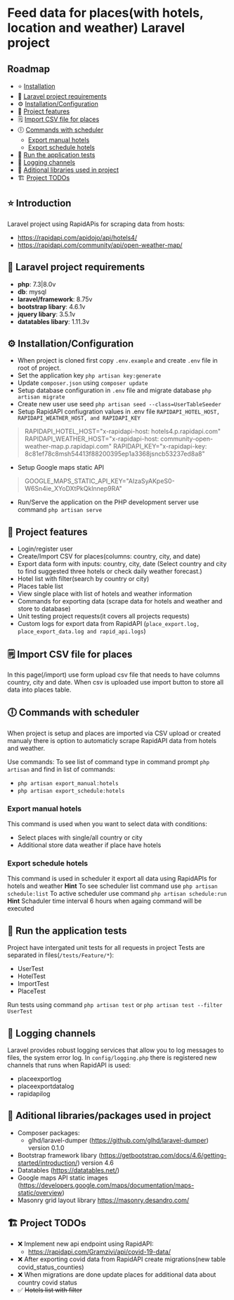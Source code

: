 # Feed data for places(with hotels, location and weather) Laravel project

## Roadmap 
* :star: [Installation](#Introduction)
* :dart: [Laravel project requirements](#laravel-project-requirements-dart)
* :gear:  [Installation/Configuration](#installation-configuration-open-book)
* :rocket: [Project features](#project-features)
* :spiral_notepad: [Import CSV file for places](#)
* :clock6: [Commands with scheduler](#)
	* [Export manual hotels](#)
	* [Export schedule hotels](#)
* :speech_balloon: [Run the application tests](#)
* :bookmark: [Logging channels](#logging-channels-bookmark)
* :electric_plug: [Aditional libraries used in project](#)
* :building_construction: [Project TODOs](#)

## :star: Introduction

Laravel project using RapidAPis for scraping data from hosts:
- https://rapidapi.com/apidojo/api/hotels4/
- https://rapidapi.com/community/api/open-weather-map/

## :dart: Laravel project requirements
- **php**: 7.3|8.0v
- **db**: mysql
- **laravel/framework**: 8.75v
- **bootstrap libary**: 4.6.1v
- **jquery libary**: 3.5.1v
- **datatables libary**: 1.11.3v

## :gear:  Installation/Configuration

- When project is cloned first copy `.env.example` and create `.env` file in root of project.
- Set the application key `php artisan key:generate`
- Update `composer.json` using `composer update`
- Setup database configuration in `.env` file and migrate database `php artisan migrate` 
- Create new user use seed `php artisan seed --class=UserTableSeeder`
- Setup RapidAPI confiugration values in .env file `RAPIDAPI_HOTEL_HOST, RAPIDAPI_WEATHER_HOST, and RAPIDAPI_KEY`
> RAPIDAPI_HOTEL_HOST="x-rapidapi-host: hotels4.p.rapidapi.com"
> RAPIDAPI_WEATHER_HOST="x-rapidapi-host:
> community-open-weather-map.p.rapidapi.com"
> RAPIDAPI_KEY="x-rapidapi-key:
> 8c81ef78c8msh54413f88200395ep1a3368jsncb53237ed8a8"
- Setup Google maps static API
> GOOGLE_MAPS_STATIC_API_KEY="AIzaSyAKpeS0-W6Sn4ie_XYoDXtPkQklnnep9RA"

- Run/Serve the application on the PHP development server use command `php artisan serve` 

## :rocket: Project features
- Login/register user
- Create/Import CSV for places(columns: country, city, and date)
- Export data form with inputs: country, city, date (Select country and city to find suggested three hotels or check daily weather forecast.)
- Hotel list with filter(search by country or city)
- Places table list
- View single place with list of hotels and weather information
- Commands for exporting data (scrape data for hotels and weather and store to database)
- Unit testing project requests(it covers all projects requests)
- Custom logs for export data from RapidAPI (`place_export.log, place_export_data.log and rapid_api.logs`)

## :spiral_notepad: Import CSV file for places
In this page(/import) use form upload csv file that needs to have columns country, city and date. When csv is uploaded use import button to store all data into places table.

## :clock6: Commands with scheduler
When project is setup and places are imported via CSV upload or created manualy there is option to automaticly scrape RapidAPI data from hotels and weather.

Use commands:
To see list of command type in command prompt `php artisan` and find in list of commands:
- `php artisan export_manual:hotels`
- `php artisan export_schedule:hotels` 

### Export manual hotels 
This command is used when you want to select data with conditions:
- Select places with single/all country or city
- Additional store data weather if place have hotels

### Export schedule hotels
This command is used in scheduler it export all data using RapidAPIs for hotels and weather
**Hint** To see scheduler list command use `php artisan schedule:list`
To active scheduler use command `php artisan schedule:run`
**Hint** Schaduler time interval 6 hours when againg command will be executed

## :speech_balloon: Run the application tests
Project have intergated unit tests for all requests in project
Tests are separated in files(`/tests/Feature/*`):
- UserTest
- HotelTest
- ImportTest
- PlaceTest

Run tests using command `php artisan test` or `php artisan test --filter UserTest`

## :bookmark: Logging channels
Laravel provides robust logging services that allow you to log messages to files, the system error log.
In `config/logging.php` there is registered new channels that runs when RapidAPI is used:
- placeexportlog
- placeexportdatalog
- rapidapilog


## :electric_plug: Aditional libraries/packages used in project 

- Composer packages:
	- glhd/laravel-dumper (https://github.com/glhd/laravel-dumper) version 0.1.0
- Bootstrap framework libary (https://getbootstrap.com/docs/4.6/getting-started/introduction/) version 4.6
- Datatables (https://datatables.net/)
- Google maps API static images (https://developers.google.com/maps/documentation/maps-static/overview)
- Masonry grid layout library https://masonry.desandro.com/

## :building_construction: Project TODOs
- :x: Implement new api endpoint using RapidAPI:
	- https://rapidapi.com/Gramzivi/api/covid-19-data/
- :x: After exporting covid data from RapidAPI create migrations(new table covid_status_counties)
- :x: When migrations are done update places for additional data about country covid status
- :white_check_mark: ~~Hotels list with filter~~